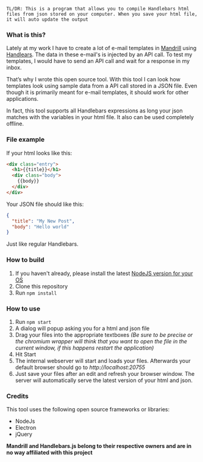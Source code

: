 `TL/DR: This is a program that allows you to compile Handlebars html files from json stored on your computer. When you save your html file, it will auto update the output`

### What is this? ###

Lately at my work I have to create a lot of e-mail templates in [Mandrill](https://www.mandrill.com/) using [Handlears](http://handlebarsjs.com/). The data in these e-mail's is injected by an API call. To test my templates, I would have to send an API call and wait for a response in my inbox.

That’s why I wrote this open source tool. With this tool I can look how templates look using sample data from a API call stored in a JSON file. Even though it is primarily meant for e-mail templates, it should work for other applications.

In fact, this tool supports all Handlebars expressions as long your json matches with the variables in your html file. It also can be used completely offline.
### File example ###

If your html looks like this:
```html
<div class="entry">
  <h1>{{title}}</h1>
  <div class="body">
    {{body}}
  </div>
</div>
```
Your JSON file should like this:
```json
{
  "title": "My New Post",
  "body": "Hello world"
}
```
Just like regular Handlebars.
### How to build ###
1. If you haven't already, please install the latest [NodeJS version for your OS](https://nodejs.org/)
2. Clone this repository
3. Run `npm install`
### How to use ###
1. Run `npm start`
2. A dialog will popup asking you for a html and json file
3. Drag your files into the appropriate textboxes *(Be sure to be precise or the chromium wrapper will think that you want to open the file in the current window, if this happens restart the application)*
4. Hit Start
5. The internal webserver will start and loads your files. Afterwards your default browser should go to *http://localhost:20755*
6. Just save your files after an edit and refresh your browser window. The server will automatically serve the latest version of your html and json.

### Credits ###
This tool uses the following open source frameworks or libraries:
* NodeJs
* Electron
* jQuery


**Mandrill and Handlebars.js belong to their respective owners and are in no way affiliated with this project** 
